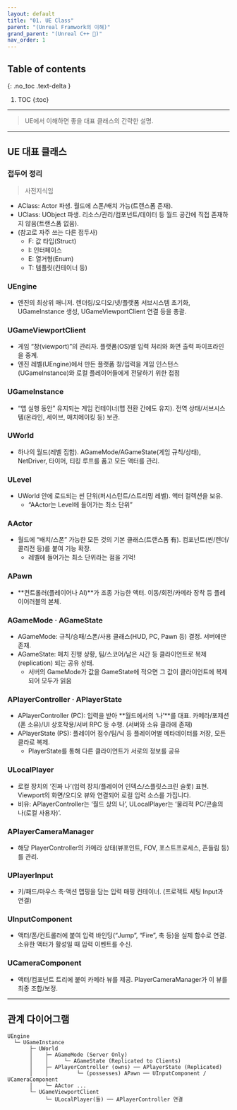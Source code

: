 ```yaml
---
layout: default
title: "01. UE Class"
parent: "(Unreal Framwork의 이해)"
grand_parent: "(Unreal C++ 🚀)"
nav_order: 1
---
```


## Table of contents
{: .no_toc .text-delta }

1. TOC
{:toc}

---

> UE에서 이해하면 좋을 대표 클래스의 간략한 설명.

---

## UE 대표 클래스

### 접두어 정리

> 사전지식임

* AClass: Actor 파생. 월드에 스폰/배치 가능(트랜스폼 존재).
* UClass: UObject 파생. 리소스/관리/컴포넌트/데이터 등 월드 공간에 직접 존재하지 않음(트랜스폼 없음).
* (참고로 자주 쓰는 다른 접두사)
    * F: 값 타입(Struct)
    * I: 인터페이스
    * E: 열거형(Enum)
    * T: 템플릿(컨테이너 등)

### UEngine

* 엔진의 최상위 매니저. 렌더링/오디오/넷/플랫폼 서브시스템 초기화, UGameInstance 생성, UGameViewportClient 연결 등을 총괄.

### UGameViewportClient

* 게임 “창(viewport)”의 관리자. 플랫폼(OS)별 입력 처리와 화면 출력 파이프라인을 중계.
* 엔진 레벨(UEngine)에서 만든 플랫폼 창/입력을 게임 인스턴스(UGameInstance)와 로컬 플레이어들에게 전달하기 위한 접점

### UGameInstance

* “앱 실행 동안” 유지되는 게임 컨테이너(맵 전환 간에도 유지). 전역 상태/서브시스템(온라인, 세이브, 매치메이킹 등) 보관.

### UWorld

* 하나의 월드(레벨 집합). AGameMode/AGameState(게임 규칙/상태), NetDriver, 타이머, 티킹 루프를 품고 모든 액터를 관리.

### ULevel

* UWorld 안에 로드되는 씬 단위(퍼시스턴트/스트리밍 레벨). 액터 컬렉션을 보유.
    * “AActor는 Level에 들어가는 최소 단위”

### AActor

* 월드에 “배치/스폰” 가능한 모든 것의 기본 클래스(트랜스폼 有). 컴포넌트(씬/렌더/콜리전 등)를 붙여 기능 확장.
    * 레벨에 들어가는 최소 단위라는 점을 기억!

### APawn

* **컨트롤러(플레이어나 AI)**가 조종 가능한 액터. 이동/회전/카메라 장착 등 플레이어러블의 본체.

### AGameMode · AGameState

* AGameMode: 규칙/승패/스폰/사용 클래스(HUD, PC, Pawn 등) 결정. 서버에만 존재.
* AGameState: 매치 진행 상황, 팀/스코어/남은 시간 등 클라이언트로 복제(replication) 되는 공유 상태.
    * 서버의 GameMode가 값을 GameState에 적으면 그 값이 클라이언트에 복제되어 모두가 읽음

### APlayerController · APlayerState

* APlayerController (PC): 입력을 받아 **월드에서의 ‘나’**를 대표. 카메라/포제션(폰 소유)/UI 상호작용/서버 RPC 등 수행. (서버와 소유 클라에 존재)
* APlayerState (PS): 플레이어 점수/팀/닉 등 플레이어별 메타데이터를 저장, 모든 클라로 복제.
    * PlayerState를 통해 다른 클라이언트가 서로의 정보를 공유

### ULocalPlayer

* 로컬 장치의 ‘진짜 나’(입력 장치/플레이어 인덱스/스플릿스크린 슬롯) 표현. Viewport의 화면/오디오 뷰와 연결되어 로컬 입력 소스를 가집니다.
* 비유: APlayerController는 ‘월드 상의 나’, ULocalPlayer는 ‘물리적 PC/콘솔의 나(로컬 사용자)’.

### APlayerCameraManager

* 해당 PlayerController의 카메라 상태(뷰포인트, FOV, 포스트프로세스, 흔들림 등)를 관리.

### UPlayerInput

* 키/패드/마우스 축·액션 맵핑을 담는 입력 매핑 컨테이너. (프로젝트 세팅 Input과 연결)

### UInputComponent

* 액터/폰/컨트롤러에 붙여 입력 바인딩(“Jump”, “Fire”, 축 등)을 실제 함수로 연결. 소유한 액터가 활성일 때 입력 이벤트를 수신.

### UCameraComponent

* 액터/컴포넌트 트리에 붙여 카메라 뷰를 제공. PlayerCameraManager가 이 뷰를 최종 조합/보정.

---

## 관계 다이어그램

```
UEngine
  └─ UGameInstance
       ├─ UWorld
       │    ├─ AGameMode (Server Only)
       │    │     └─ AGameState (Replicated to Clients)
       │    ├─ APlayerController (owns) ── APlayerState (Replicated)
       │    │         └─ (possesses) APawn ── UInputComponent / UCameraComponent
       │    └─ AActor ...
       └─ UGameViewportClient
            └─ ULocalPlayer(들) ── APlayerController 연결
```